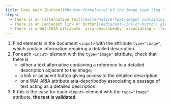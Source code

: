 ```yaml
---
title: Does each [button](#bouton-formulaire) of the image type (tag `<input>` with the attribute `type="image"`) [information-carrying](#image-carrying-information), which requires a [detailed description](#description-detaillee-image), meet one of these conditions?
steps:
  - There is an [alternative text](#alternative-text-image) containing a reference to a [detailed description](#description-size-image) adjacent to the image.
  - There is an [adjacent link or button](#adjacent-link-or-button) giving access to the [detailed description](#image-size-description).
  - There is a WAI-ARIA attribute `aria-describedby` associating a [text passage](#passage-de-texte-lie-par-aria-labelledby-ou-aria-describedby) acting as [detailed description](#description-detaillee-image).
---
```


1. Find elements in the document `<input>` with the attribute `type="image"`, which contain information requiring a detailed description.
2. For each `<input>` element with the `type="image"` attribute, check that there is
   - either a text alternative containing a reference to a detailed description adjacent to the image;
   - a link or adjacent button giving access to the detailed description;
   - or a WAI-ARIA attribute aria-describedby associating a passage of text acting as a detailed description.
3. If this is the case for each `<input>` element with the `type="image"` attribute, **the test is validated**.
